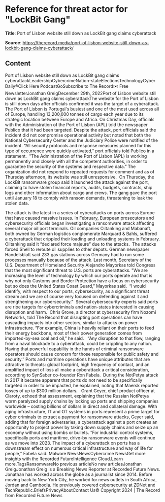 # Reference for threat actor for "LockBit Gang"

**Title**: Port of Lisbon website still down as LockBit gang claims cyberattack

**Source**: https://therecord.media/port-of-lisbon-website-still-down-as-lockbit-gang-claims-cyberattack/

## Content
Port of Lisbon website still down as LockBit gang claims cyberattackLeadershipCybercrimeNation-stateElectionsTechnologyCyber Daily®Click Here PodcastGoSubscribe to The Record✉️ Free NewsletterJonathan GreigDecember 29th, 2022Port of Lisbon website still down as LockBit gang claims cyberattackThe website for the Port of Lisbon is still down days after officials confirmed it was the target of a cyberattack. 
The Port of Lisbon is Portugal's busiest and one of the most used across all of Europe, handling 13,200,000 tonnes of cargo each year due to its strategic location between Europe and Africa.
On Christmas Day, officials with the Administration of the Port of Lisbon (APL) told the newspaper Publico that it had been targeted. Despite the attack, port officials said the incident did not compromise operational activity but noted that both the National Cybersecurity Center and the Judiciary Police were notified of the incident.
“All security protocols and response measures planned for this type of occurrence were quickly activated,” port officials told Publico in a statement. 
"The Administration of the Port of Lisbon (APL) is working permanently and closely with all the competent authorities, in order to guarantee the security of the systems and respective data.”
The organization did not respond to repeated requests for comment and as of Thursday afternoon, its website was still unresponsive. 
On Thursday, the LockBit ransomware group said it launched the attack against the port, claiming to have stolen financial reports, audits, budgets, contracts, ship logs and other information about cargo and crews.
The gang gave the port until January 18 to comply with ransom demands, threatening to leak the stolen data. 

The attack is the latest in a series of cyberattacks on ports across Europe that have caused massive issues. In February, European prosecutors and cybersecurity officials began investigating a ransomware attack affecting several major oil port terminals. 
Oil companies Oiltanking and Mabanaft, both owned by German logistics conglomerate Marquard & Bahls, suffered a cyberattack that crippled their loading and unloading systems in February. Oiltanking said it “declared force majeure” due to the attacks. 
The attacks forced Shell to reroute oil supplies to other depots. German newspaper Handelsblatt said 233 gas stations across Germany had to run some processes manually because of the attack.
Last month, Secretary of the U.S. Department of Homeland Security Alejandro Mayorkas told Congress that the most significant threat to U.S. ports are cyberattacks.
"We are increasing the level of technology by which our ports operate and that is why not only Customs and Border Protection have a focus on cybersecurity but so does the United States Coast Guard,” Mayorkas said. 
“I would identify, with respect to our ports, cybersecurity, as a significant threat stream and we are of course very focused on defending against it and strengthening our cybersecurity.” 
Several cybersecurity experts said ports are ripe targets for cybercriminals and nation-states interested in causing disruption and harm. 
Chris Grove, a director at cybersecurity firm Nozomi Networks, told The Record that disrupting port operations can have cascading impacts into other sectors, similar to attacks on power infrastructure.
“For example, China is heavily reliant on their ports to feed their energy backbone, most of their power generation comes from imported-by-sea coal and oil,” he said.  
“Any disruption to that flow, ranging from a naval blockade to a cyberattack, could be crippling to any nation. Having that powerful capability in the hands of criminal ransomware operators should cause concern for those responsible for public safety and security.”
Ports and maritime operations have unique attributes that are attractive to threats: global footprint, high frequency of contact, and an amplified impact of loss all make a cyberattack a critical consideration, according to SynSaber co-founder Ron Fabela. 
During the NotPetya attack in 2017 it became apparent that ports do not need to be specifically targeted in order to be impacted, he explained, noting that Maersk reported losses of up to $300 million dollars.  
Grant Geyer, chief product officer at Claroty, echoed that assessment, explaining that the Russian NotPetya worm paralyzed supply chains by locking up ports and shipping companies worldwide – costing billions of dollars in direct and collateral damage.
With aging infrastructure, IT and OT systems in ports represent a prime target for cyber criminals to extract a payment for ransomware attacks, Geyer said, adding that for foreign adversaries, a cyberattack against a port creates an opportunity to project power by taking down supply chains and seize up an economy without using bombs or bullets.
“For industrial control systems, specifically ports and maritime, drive-by ransomware events will continue as we move into 2023. The impact of a cyberattack on ports has a downstream effect on numerous critical infrastructure and way of life for people,” Fabela said. Malware NewsNewsCybercrime NewsGet more insights with the Recorded FutureIntelligence Cloud.Learn more.TagsRansomwareNo previous articleNo new articlesJonathan GreigJonathan Greig is a Breaking News Reporter at Recorded Future News. Jonathan has worked across the globe as a journalist since 2014. Before moving back to New York City, he worked for news outlets in South Africa, Jordan and Cambodia. He previously covered cybersecurity at ZDNet and TechRepublic.BriefsPrivacyAboutContact Us© Copyright 2024 | The Record from Recorded Future News